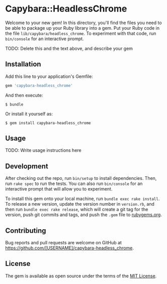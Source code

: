 # Capybara::HeadlessChrome

Welcome to your new gem! In this directory, you'll find the files you need to be able to package up your Ruby library into a gem. Put your Ruby code in the file `lib/capybara/headless_chrome`. To experiment with that code, run `bin/console` for an interactive prompt.

TODO: Delete this and the text above, and describe your gem

## Installation

Add this line to your application's Gemfile:

```ruby
gem 'capybara-headless_chrome'
```

And then execute:

    $ bundle

Or install it yourself as:

    $ gem install capybara-headless_chrome

## Usage

TODO: Write usage instructions here

## Development

After checking out the repo, run `bin/setup` to install dependencies. Then, run `rake spec` to run the tests. You can also run `bin/console` for an interactive prompt that will allow you to experiment.

To install this gem onto your local machine, run `bundle exec rake install`. To release a new version, update the version number in `version.rb`, and then run `bundle exec rake release`, which will create a git tag for the version, push git commits and tags, and push the `.gem` file to [rubygems.org](https://rubygems.org).

## Contributing

Bug reports and pull requests are welcome on GitHub at https://github.com/[USERNAME]/capybara-headless_chrome.

## License

The gem is available as open source under the terms of the [MIT License](https://opensource.org/licenses/MIT).
